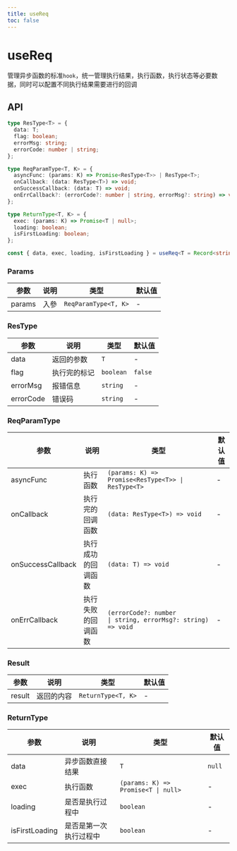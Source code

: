 ```yaml
---
title: useReq
toc: false
---
```


# useReq

管理异步函数的标准`hook`，统一管理执行结果，执行函数，执行状态等必要数据，同时可以配置不同执行结果需要进行的回调

<code src="./demo.tsx"></code>

## API

```typescript
type ResType<T> = {
  data: T;
  flag: boolean;
  errorMsg: string;
  errorCode: number | string;
};

type ReqParamType<T, K> = {
  asyncFunc: (params: K) => Promise<ResType<T>> | ResType<T>;
  onCallback: (data: ResType<T>) => void;
  onSuccessCallback: (data: T) => void;
  onErrCallback?: (errorCode?: number | string, errorMsg?: string) => void;
};

type ReturnType<T, K> = {
  exec: (params: K) => Promise<T | null>;
  loading: boolean;
  isFirstLoading: boolean;
};

const { data, exec, loading, isFirstLoading } = useReq<T = Record<string, any>, K = Record<string, any>>({ asyncFunc, onCallback, onSuccessCallback, onErrCallback }: ReqParamType<T, K>): ReturnType<T, K>;
```

### Params

| 参数   | 说明 | 类型                 | 默认值 |
| ------ | ---- | -------------------- | ------ |
| params | 入參 | `ReqParamType<T, K>` | -      |

### ResType

| 参数      | 说明         | 类型      | 默认值  |
| --------- | ------------ | --------- | ------- |
| data      | 返回的参数   | `T`       | -       |
| flag      | 执行完的标记 | `boolean` | `false` |
| errorMsg  | 报错信息     | `string`  | -       |
| errorCode | 错误码       | `string`  | -       |

### ReqParamType

| 参数              | 说明               | 类型                                                                       | 默认值 |
| ----------------- | ------------------ | -------------------------------------------------------------------------- | ------ |
| asyncFunc         | 执行函数           | `(params: K) => Promise<ResType<T>> \| ResType<T>`                         | -      |
| onCallback        | 执行完的回调函数   | `(data: ResType<T>) => void`                                               | -      |
| onSuccessCallback | 执行成功的回调函数 | `(data: T) => void`                                                        | -      |
| onErrCallback     | 执行失败的回调函数 | `(errorCode?: number                \| string, errorMsg?: string) => void` | -      |

### Result

| 参数   | 说明       | 类型               | 默认值 |
| ------ | ---------- | ------------------ | ------ |
| result | 返回的内容 | `ReturnType<T, K>` | -      |


### ReturnType

| 参数           | 说明                   | 类型                                | 默认值 |
| -------------- | ---------------------- | ----------------------------------- | ------ |
| data           | 异步函数直接结果       | `T`                                 | `null` |
| exec           | 执行函数               | `(params: K) => Promise<T \| null>` | -      |
| loading        | 是否是执行过程中       | `boolean`                           | -      |
| isFirstLoading | 是否是第一次执行过程中 | `boolean`                           | -      |


